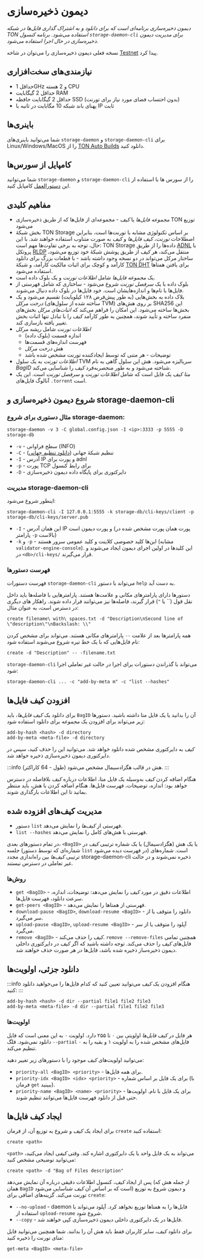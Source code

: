 # دیمون ذخیره‌سازی

*دیمون ذخیره‌سازی برنامه‌ای است که برای دانلود و به اشتراک گذاری فایل‌ها در شبکه TON استفاده می‌شود. برنامه کنسول `storage-daemon-cli` برای مدیریت دیمون ذخیره‌سازی در حال اجرا استفاده می‌شود.*

نسخه فعلی دیمون ذخیره‌سازی را می‌توان در شاخه [Testnet](https://github.com/ton-blockchain/ton/tree/testnet) پیدا کرد.

## نیازمندی‌های سخت‌افزاری

- حداقل 1GHz و 2 هسته CPU
- حداقل 2 گیگابایت RAM
- حداقل 2 گیگابایت حافظه SSD (بدون احتساب فضای مورد نیاز برای تورنت)
- پهنای باند شبکه 10 مگابایت در ثانیه با IP ثابت

## باینری‌ها

شما می‌توانید باینری‌های `storage-daemon` و `storage-daemon-cli` برای Linux/Windows/MacOS را از [TON Auto Builds](https://github.com/ton-blockchain/ton/releases/latest) دانلود کنید.

## کامپایل از سورس‌ها

شما می‌توانید `storage-daemon` و `storage-daemon-cli` را از سورس ها با استفاده از این [دستورالعمل](/v3/guidelines/smart-contracts/howto/compile/compilation-instructions#storage-daemon) کامپایل کنید.

## مفاهیم کلیدی

- *مجموعه فایل‌ها* یا *کیف* - مجموعه‌ای از فایل‌ها که از طریق ذخیره‌سازی TON توزیع می‌شود
- بخش شبکهٔ TON Storage بر اساس تکنولوژی مشابه با تورنت‌ها است، بنابراین اصطلاحات *تورنت*، *کیف فایل‌ها* و *کیف* به صورت متناوب استفاده خواهند شد. با این حال، توجه به برخی تفاوت‌ها مهم است: TON Storage داده‌ها را از طریق [ADNL](/v3/documentation/network/protocols/adnl/overview) با پروتکل [RLDP](/v3/documentation/network/protocols/rldp) منتقل می‌کند، هر *کیف* از طریق پوشش شبکهٔ خود توزیع می‌شود، ساختار مرکل می‌تواند در دو نسخه وجود داشته باشد - با قطعات بزرگ برای دانلود کارآمد و کوچک برای اثبات مالکیت کارآمد، و شبکهٔ [TON DHT](/v3/documentation/network/protocols/dht/ton-dht) برای یافتن همتاها استفاده می‌شود.
- یک *مجموعه فایل‌ها* شامل *اطلاعات تورنت* و یک بلوک داده است.
- بلوک داده با یک *سرفصل تورنت* شروع می‌شود - ساختاری که شامل فهرستی از فایل‌ها با نام‌ها و اندازه‌هایشان است. خود فایل‌ها در بلوک داده دنبال می‌شوند.
- بلاک داده به بخش‌هایی (به طور پیش‌فرض ۱۲۸ کیلوبایت) تقسیم می‌شود و یک *درخت مرکل* (ساخته شده از سلول‌های TVM) بر روی هش‌های SHA256 این بخش‌ها ساخته می‌شود. این امکان را فراهم می‌کند که *اثبات‌های مرکل* بخش‌های منفرد ساخته و تأیید شوند، همچنین به طور کارآمد *کیف* را با تبادل تنها اثبات بخش تغییر یافته بازسازی کند.
- *اطلاعات تورنت* شامل *ریشه مرکل*
  - اندازه قسمت (بلوک داده)
  - فهرست اندازه‌های قسمت‌ها
  - هش *درخت مرکل*
  - توضیحات - هر متنی که توسط ایجادکننده تورنت مشخص شده باشد
- *اطلاعات تورنت* به یک سلول TVM سریالیزه می‌شود. هش این سلول گاهی به نام *BagID* شناخته می‌شود و به طور منحصربه‌فرد *کیف* را شناسایی می‌کند.
- *متا کیف* یک فایل است که شامل *اطلاعات تورنت* و *سرفصل تورنت* است. این یک آنالوگ فایل‌های `.torrent` است.

## شروع دیمون ذخیره‌سازی و storage-daemon-cli

### مثال دستوری برای شروع storage-daemon:

`storage-daemon -v 3 -C global.config.json -I <ip>:3333 -p 5555 -D storage-db`

- `-v` - سطح فراوانی (INFO)
- `-C` - تنظیم شبکهٔ جهانی ([دانلود تنظیم جهانی](/v3/guidelines/smart-contracts/howto/compile/compilation-instructions#download-global-config))
- `-I` - آدرس IP و پورت برای adnl
- `-p` - پورت TCP برای رابط کنسول
- `-D` - دایرکتوری برای پایگاه داده دیمون ذخیره‌سازی

### مدیریت storage-daemon-cli

اینطور شروع می‌شود:

```
storage-daemon-cli -I 127.0.0.1:5555 -k storage-db/cli-keys/client -p storage-db/cli-keys/server.pub
```

- `-I` - این همان آدرس IP و پورت دیمون است (پورت همان پورت مشخص شده در پارامتر `-p` بالاست)
- `-k` و `-p` - این‌ها کلید خصوصی کلاینت و کلید عمومی سرور هستند (مشابه `validator-engine-console`). این کلیدها در اولین اجرای دیمون ایجاد می‌شوند و در `<db>/cli-keys/` قرار می‌گیرند.

### فهرست دستورها

فهرست دستورات `storage-daemon-cli` می‌تواند با دستور `help` به دست آید.

دستورها دارای پارامترهای مکانی و علامت‌ها هستند. پارامترهایی با فاصله‌ها باید داخل نقل قول (\`\` یا `"`) قرار گیرند، فاصله‌ها نیز می‌توانند فرار داده شوند. راهکار های دیگری در دسترس است، به عنوان مثال:

```
create filename\ with\ spaces.txt -d "Description\nSecond line of \"description\"\nBackslash: \\"
```

همه پارامترها بعد از علامت `--` پارامترهای مکانی هستند. می‌تواند برای مشخص کردن نام فایل‌هایی که با یک خط تیره شروع می‌شوند استفاده شود:

```
create -d "Description" -- -filename.txt
```

`storage-daemon-cli` می‌تواند با گذراندن دستورات برای اجرا در حالت غیر تعاملی اجرا شود:

```
storage-daemon-cli ... -c "add-by-meta m" -c "list --hashes"
```

## افزودن کیف فایل‌ها

برای دانلود یک *کیف فایل‌ها*، باید `BagID` آن را بدانید یا یک فایل متا داشته باشید. دستورها زیر می‌تواند برای افزودن یک *مجموعه* برای دانلود استفاده شود:

```
add-by-hash <hash> -d directory
add-by-meta <meta-file> -d directory
```

*کیف* به دایرکتوری مشخص شده دانلود خواهد شد. می‌توانید این را حذف کنید، سپس در دایرکتوری دیمون ذخیره‌سازی ذخیره خواهد شد.

:::info
هش در قالب هگزادسیمال مشخص می‌شود (طول - 64 کاراکتر).
:::

هنگام اضافه کردن *کیف* به‌وسیله یک فایل متا، اطلاعات درباره *کیف* بلافاصله در دسترس خواهد بود: اندازه، توضیحات، فهرست فایل‌ها. هنگام اضافه کردن با هش، باید منتظر بمانید تا این اطلاعات بارگذاری شوند.

## مدیریت کیف‌های افزوده شده

- دستور `list` فهرستی از *کیف‌ها* را نمایش می‌دهد.
- `list --hashes` فهرستی با هش‌های کامل را نمایش می‌دهد.

در تمام دستورهای بعدی، `<BagID>` یا یک هش (هگزادسیمال) یا یک شماره ترتیبی *کیف* در جلسه (شماره‌ای که توسط دستور `list` در فهرست دیده می‌شود) است. شماره‌های ترتیبی *کیف‌ها* بین راه‌اندازی مجدد storage-daemon-cli ذخیره نمی‌شوند و در حالت غیر تعاملی در دسترس نیستند.

### روش‌ها

- `get <BagID>` - اطلاعات دقیق در مورد *کیف* را نمایش می‌دهد: توضیحات، اندازه، سرعت دانلود، فهرست فایل‌ها.
- `get-peers <BagID>` - فهرستی از همتاها را نمایش می‌دهد.
- `download-pause <BagID>`, `download-resume <BagID>` - دانلود را متوقف یا از سر می‌گیرد.
- `upload-pause <BagID>`, `upload-resume <BagID>` - آپلود را متوقف یا از سر می‌گیرد.
- `remove <BagID>` - *کیف* را حذف می‌کند. `remove --remove-files` همچنین تمامی فایل‌های *کیف* را حذف می‌کند. توجه داشته باشید که اگر *کیف* در دایرکتوری داخلی دیمون ذخیره‌ساز ذخیره شده باشد، فایل‌ها در هر صورت حذف خواهند شد.

## دانلود جزئی، اولویت‌ها

:::info
هنگام افزودن یک *کیف* می‌توانید تعیین کنید که کدام فایل‌ها را می‌خواهید دانلود کنید:
:::

```
add-by-hash <hash> -d dir --partial file1 file2 file3
add-by-meta <meta-file> -d dir --partial file1 file2 file3
```

### اولویت‌ها

هر فایل در *کیف فایل‌ها* اولویتی بین ۰ تا ۲۵۵ دارد. اولویت ۰ به این معنی است که فایل دانلود نمی‌شود. فلگ `--partial` فایل‌های مشخص شده را به اولویت ۱ و بقیه را به ۰ تنظیم می‌کند.

می‌توانید اولویت‌های *کیف* موجود را با دستورهای زیر تغییر دهید:

- `priority-all <BagID> <priority>` - برای همه فایل‌ها.
- `priority-idx <BagID> <idx> <priority>` - برای یک فایل بر اساس شماره (با فرمان `get` ببینید).
- `priority-name <BagID> <name> <priority>` - برای یک فایل با نام.
  اولویت‌ها حتی قبل از دانلود فهرست فایل‌ها می‌توانند تنظیم شوند.

## ایجاد کیف فایل‌ها

برای ایجاد یک *کیف* و شروع به توزیع آن، از فرمان `create` استفاده کنید:

```
create <path>
```

`<path>` می‌تواند به یک فایل واحد یا یک دایرکتوری اشاره کند. وقتی *کیف*ی ایجاد می‌کنید، می‌توانید توضیحی مشخص کنید:

```
create <path> -d "Bag of Files description"
```

پس از ایجاد *کیف*، کنسول اطلاعات دقیقی درباره آن نمایش می‌دهد (از جمله هش که همان `BagID` است که بر اساس آن *کیف* شناسایی می‌شود) و دیمون شروع به توزیع تورنت می‌کند. گزینه‌های اضافی برای `create`:

- `--no-upload` - daemon فایل‌ها را به همتاها توزیع نخواهد کرد. آپلود می‌تواند با استفاده از `upload-resume` شروع شود.
- `--copy` - فایل‌ها در یک دایرکتوری داخلی دیمون ذخیره‌سازی کپی خواهند شد.

برای دانلود *کیف*، سایر کاربران فقط باید هش آن را بدانند. شما همچنین می‌توانید فایل متای تورنت را ذخیره کنید:

```
get-meta <BagID> <meta-file>
```
